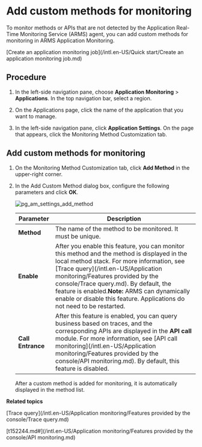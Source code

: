 # Add custom methods for monitoring

To monitor methods or APIs that are not detected by the Application Real-Time Monitoring Service \(ARMS\) agent, you can add custom methods for monitoring in ARMS Application Monitoring.

[Create an application monitoring job](/intl.en-US/Quick start/Create an application monitoring job.md)

## Procedure

1.  In the left-side navigation pane, choose **Application Monitoring** \> **Applications**. In the top navigation bar, select a region.

2.  On the Applications page, click the name of the application that you want to manage.

3.  In the left-side navigation pane, click **Application Settings**. On the page that appears, click the Monitoring Method Customization tab.


## Add custom methods for monitoring

1.  On the Monitoring Method Customization tab, click **Add Method** in the upper-right corner.

2.  In the Add Custom Method dialog box, configure the following parameters and click **OK**.

    ![pg_am_settings_add_method](https://static-aliyun-doc.oss-accelerate.aliyuncs.com/assets/img/en-US/1154658061/p77426.png)

    |Parameter|Description|
    |---------|-----------|
    |**Method**|The name of the method to be monitored. It must be unique.|
    |**Enable**|After you enable this feature, you can monitor this method and the method is displayed in the local method stack. For more information, see [Trace query](/intl.en-US/Application monitoring/Features provided by the console/Trace query.md). By default, the feature is enabled.**Note:** ARMS can dynamically enable or disable this feature. Applications do not need to be restarted. |
    |**Call Entrance**|After this feature is enabled, you can query business based on traces, and the corresponding APIs are displayed in the **API call** module. For more information, see [API call monitoring](/intl.en-US/Application monitoring/Features provided by the console/API monitoring.md). By default, this feature is disabled.|

    After a custom method is added for monitoring, it is automatically displayed in the method list.


**Related topics**  


[Trace query](/intl.en-US/Application monitoring/Features provided by the console/Trace query.md)

[t152244.md\#](/intl.en-US/Application monitoring/Features provided by the console/API monitoring.md)

